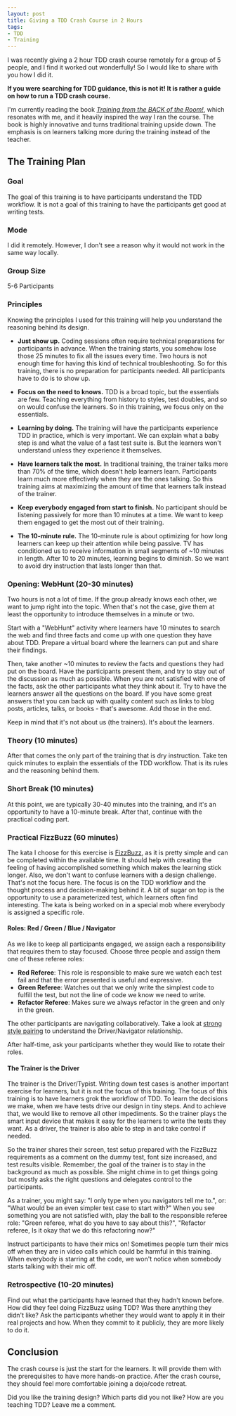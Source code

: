```yaml
---
layout: post
title: Giving a TDD Crash Course in 2 Hours
tags: 
- TDD
- Training
---
```


I was recently giving a 2 hour TDD crash course remotely for a group of 5 people, and I find it worked out wonderfully!
So I would like to share with you how I did it.

**If you were searching for TDD guidance, this is not it!
It is rather a guide on how to run a TDD crash course.**

I'm currently reading the book *[Training from the BACK of the Room!](https://www.goodreads.com/book/show/8141935-training-from-the-back-of-the-room)*, which resonates with me, and it heavily inspired the way I ran the course.
The book is highly innovative and turns traditional training upside down.
The emphasis is on learners talking more during the training instead of the teacher.

## The Training Plan

### Goal
The goal of this training is to have participants understand the TDD workflow.
It is not a goal of this training to have the participants get good at writing tests.

### Mode 
I did it remotely. 
However, I don't see a reason why it would not work in the same way locally.

### Group Size
5-6 Participants

### Principles
Knowing the principles I used for this training will help you understand the reasoning behind its design.

- **Just show up.**
   Coding sessions often require technical preparations for participants in advance. 
   When the training starts, you somehow lose those 25 minutes to fix all the issues every time.
   Two hours is not enough time for having this kind of technical troubleshooting.
   So for this training, there is no preparation for participants needed.
   All participants have to do is to show up.

- **Focus on the need to knows.**
   TDD is a broad topic, but the essentials are few.
   Teaching everything from history to styles, test doubles, and so on would confuse the learners.
   So in this training, we focus only on the essentials.

- **Learning by doing.**
   The training will have the participants experience TDD in practice, which is very important.
   We can explain what a baby step is and what the value of a fast test suite is. But the learners won't understand unless they experience it themselves.

- **Have learners talk the most.**
   In traditional training, the trainer talks more than 70% of the time, which doesn't help learners learn.
   Participants learn much more effectively when they are the ones talking.
   So this training aims at maximizing the amount of time that learners talk instead of the trainer.

- **Keep everybody engaged from start to finish.**
   No participant should be listening passively for more than 10 minutes at a time. 
   We want to keep them engaged to get the most out of their training.

- **The 10-minute rule.**
   The 10-minute rule is about optimizing for how long learners can keep up their attention while being passive.
   TV has conditioned us to receive information in small segments of ~10 minutes in length.
   After 10 to 20 minutes, learning begins to diminish.
   So we want to avoid dry instruction that lasts longer than that.

### Opening: WebHunt (20-30 minutes)
Two hours is not a lot of time.
If the group already knows each other, we want to jump right into the topic.
When that's not the case, give them at least the opportunity to introduce themselves in a minute or two.

Start with a "WebHunt" activity where learners have 10 minutes to search the web and find three facts and come up with one question they have about TDD. 
Prepare a virtual board where the learners can put and share their findings.

Then, take another ~10 minutes to review the facts and questions they had put on the board.
Have the participants present them, and try to stay out of the discussion as much as possible.
When you are not satisfied with one of the facts, ask the other participants what they think about it.
Try to have the learners answer all the questions on the board.
If you have some great answers that you can back up with quality content such as links to blog posts, articles, talks, or books - that's awesome.
Add those in the end.

Keep in mind that it's not about us (the trainers). It's about the learners.

### Theory (10 minutes)
After that comes the only part of the training that is dry instruction.
Take ten quick minutes to explain the essentials of the TDD workflow.
That is its rules and the reasoning behind them.

### Short Break (10 minutes)
At this point, we are typically 30-40 minutes into the training, and it's an opportunity to have a 10-minute break.
After that, continue with the practical coding part.

### Practical FizzBuzz (60 minutes)
The kata I choose for this exercise is [FizzBuzz](https://kata-log.rocks/fizz-buzz-kata), as it is pretty simple and can be completed within the available time.
It should help with creating the feeling of having accomplished something which makes the learning stick longer.
Also, we don't want to confuse learners with a design challenge.
That's not the focus here.
The focus is on the TDD workflow and the thought process and decision-making behind it. 
A bit of sugar on top is the opportunity to use a parameterized test, which learners often find interesting.
The kata is being worked on in a special mob where everybody is assigned a specific role.

#### Roles: Red / Green / Blue / Navigator
As we like to keep all participants engaged, we assign each a responsibility that requires them to stay focused. Choose three people and assign them one of these referee roles:

- **Red Referee**: This role is responsible to make sure we watch each test fail and that the error presented is useful and expressive.
- **Green Referee**: Watches out that we only write the simplest code to fulfill the test, but not the line of code we know we need to write.
- **Refactor Referee**: Makes sure we always refactor in the green and only in the green.

The other participants are navigating collaboratively. Take a look at [strong style pairing](https://llewellynfalco.blogspot.com/2014/06/llewellyns-strong-style-pairing.html) to understand the Driver/Navigator relationship.

After half-time, ask your participants whether they would like to rotate their roles.

#### The Trainer is the Driver
The trainer is the Driver/Typist.
Writing down test cases is another important exercise for learners, but it is not the focus of this training.
The focus of this training is to have learners grok the workflow of TDD. 
To learn the decisions we make, when we have tests drive our design in tiny steps.
And to achieve that, we would like to remove all other impediments.
So the trainer plays the smart input device that makes it easy for the learners to write the tests they want.
As a driver, the trainer is also able to step in and take control if needed. 

So the trainer shares their screen, test setup prepared with the FizzBuzz requirements as a comment on the dummy test, font size increased, and test results visible.
Remember, the goal of the trainer is to stay in the background as much as possible.
She might chime in to get things going but mostly asks the right questions and delegates control to the participants.

As a trainer, you might say: "I only type when you navigators tell me to.",
or: "What would be an even simpler test case to start with?"
When you see something you are not satisfied with, play the ball to the responsible referee role: "Green referee, what do you have to say about this?",
"Refactor referee, Is it okay that we do this refactoring now?"

Instruct participants to have their mics on!
Sometimes people turn their mics off when they are in video calls which could be harmful in this training.
When everybody is starring at the code, we won't notice when somebody starts talking with their mic off.

### Retrospective (10-20 minutes)
Find out what the participants have learned that they hadn't known before.
How did they feel doing FizzBuzz using TDD?
Was there anything they didn't like?
Ask the participants whether they would want to apply it in their real projects and how.
When they commit to it publicly, they are more likely to do it.

## Conclusion
The crash course is just the start for the learners. 
It will provide them with the prerequisites to have more hands-on practice.
After the crash course, they should feel more comfortable joining a dojo/code retreat.

Did you like the training design? 
Which parts did you not like?
How are you teaching TDD?
Leave me a comment.
